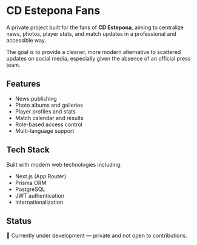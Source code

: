 # CD Estepona Fans

A private project built for the fans of **CD Estepona**, aiming to centralize news, photos, player stats, and match updates in a professional and accessible way.

The goal is to provide a cleaner, more modern alternative to scattered updates on social media, especially given the absence of an official press team.

## Features

- News publishing
- Photo albums and galleries
- Player profiles and stats
- Match calendar and results
- Role-based access control
- Multi-language support

## Tech Stack

Built with modern web technologies including:

- Next.js (App Router)
- Prisma ORM
- PostgreSQL
- JWT authentication
- Internationalization

## Status

🚧 Currently under development — private and not open to contributions.